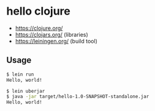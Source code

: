 # hello clojure

- https://clojure.org/
- https://clojars.org/ (libraries)
- https://leiningen.org/ (build tool)

## Usage

```bash
$ lein run
Hello, world!
```

```bash
$ lein uberjar
$ java -jar target/hello-1.0-SNAPSHOT-standalone.jar
Hello, world!
```
